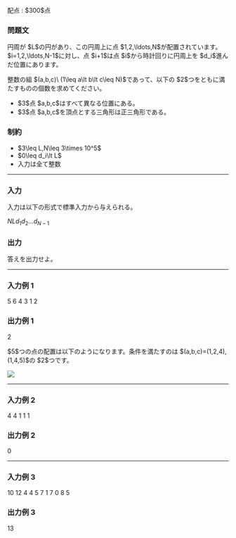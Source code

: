 
<div>

<span>

<span>

<p>
配点 : $300$点
</p>

<div>

<section>

### **問題文**

<p>
円周が $L$の円があり、この円周上に点 $1,2,\ldots,N$が配置されています。$i=1,2,\ldots,N-1$に対し、点 $i+1$は点 $i$から時計回りに円周上を $d_i$進んだ位置にあります。
</p>

<p>
整数の組 $(a,b,c)\ (1\leq a\lt b\lt c\leq N)$であって、以下の $2$つをともに満たすものの個数を求めてください。
</p>

<ul>

<li>
$3$点 $a,b,c$はすべて異なる位置にある。
</li>

<li>
$3$点 $a,b,c$を頂点とする三角形は正三角形である。
</li>

</ul>

</section>

</div>

<div>

<section>

### **制約**

<ul>

<li>
$3\leq L,N\leq 3\times 10^5$
</li>

<li>
$0\leq d_i\lt L$
</li>

<li>
入力は全て整数
</li>

</ul>

</section>

</div>

---

<div>

<div>

<section>

### **入力**

<p>
入力は以下の形式で標準入力から与えられる。
</p>

<div>

$N$$L$$d_1$$d_2$$\ldots$$d_{N-1}$
</div>

</section>

</div>

<div>

<section>

### **出力**

<p>
答えを出力せよ。
</p>

</section>

</div>

</div>

---

<div>

<section>

### **入力例 1**

<div>

5 6
4 3 1 2

</div>

</section>

</div>

<div>

<section>

### **出力例 1**

<div>

2

</div>

<p>
$5$つの点の配置は以下のようになります。条件を満たすのは $(a,b,c)=(1,2,4),(1,4,5)$の $2$つです。
</p>

<p>

<img src="https://img.atcoder.jp/abc409/58e1047b72e249e1390cc813d4e78a2f.png">

</img>

</p>

</section>

</div>

---

<div>

<section>

### **入力例 2**

<div>

4 4
1 1 1

</div>

</section>

</div>

<div>

<section>

### **出力例 2**

<div>

0

</div>

</section>

</div>

---

<div>

<section>

### **入力例 3**

<div>

10 12
4 4 5 7 1 7 0 8 5

</div>

</section>

</div>

<div>

<section>

### **出力例 3**

<div>

13

</div>

</section>

</div>

</span>

</span>

</div>
